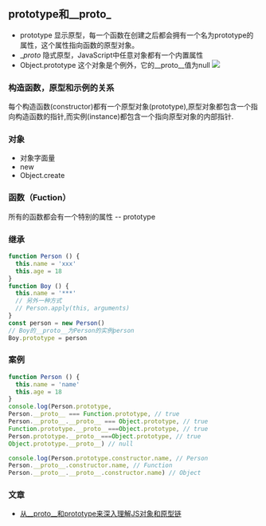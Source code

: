 ## prototype和__proto_
* prototype 显示原型，每一个函数在创建之后都会拥有一个名为prototype的属性，这个属性指向函数的原型对象。
* __proto_ 隐式原型，JavaScript中任意对象都有一个内置属性
* Object.prototype 这个对象是个例外，它的__proto__值为null 
![](https://media.winbaoxian.com/autoUpload/common/e83bca5f1d1e6bf359d1f75727968c11_hd_5a49a81adb1181b.jpg)

### 构造函数，原型和示例的关系
每个构造函数(constructor)都有一个原型对象(prototype),原型对象都包含一个指向构造函数的指针,而实例(instance)都包含一个指向原型对象的内部指针.

### 对象
* 对象字面量
* new
* Object.create

### 函数（Fuction）
所有的函数都会有一个特别的属性 -- prototype


### 继承
```js
function Person () {
  this.name = 'xxx'
  this.age = 18
}
function Boy () {
  this.name = '***'
  // 另外一种方式
  // Person.apply(this, arguments)
}
const person = new Person()
// Boy的__proto__为Person的实例person
Boy.prototype = person
```

### 案例
```js
function Person () {
  this.name = 'name'
  this.age = 18
}
console.log(Person.prototype,
Person.__proto__ === Function.prototype, // true
Person.__proto__.__proto__ === Object.prototype, // true
Function.prototype.__proto__===Object.prototype, // true
Person.prototype.__proto__===Object.prototype, // true
Object.prototype.__proto__) // null

console.log(Person.prototype.constructor.name, // Person
Person.__proto__.constructor.name, // Function
Person.__proto__.__proto__.constructor.name) // Object
```

### 文章
* [从__proto__和prototype来深入理解JS对象和原型链](https://github.com/creeperyang/blog/issues/9)
